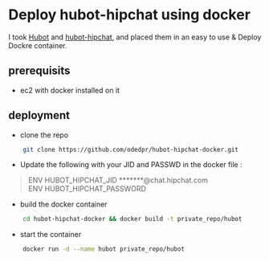 # Deploy hubot-hipchat using docker

I took [Hubot](https://github.com/github/hubot) and [hubot-hipchat](https://github.com/hipchat/hubot-hipchat), 
and placed them in an easy to use & Deploy Dockre container. 

## prerequisits

- ec2 with docker installed on it

## deployment
- clone the repo
```bash
    git clone https://github.com/odedpr/hubot-hipchat-docker.git
```
- Update the following with your JID and PASSWD in the docker file :
> ENV     HUBOT_HIPCHAT_JID *******@chat.hipchat.com<br/>
> ENV     HUBOT_HIPCHAT_PASSWORD

- build the docker container
```bash
    cd hubot-hipchat-docker && docker build -t private_repo/hubot
```
- start the container
```bash
    docker run -d --name hubot private_repo/hubot
```